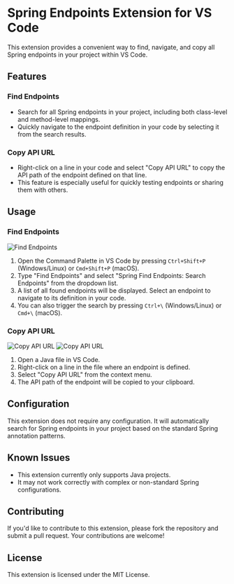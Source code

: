 # Spring Endpoints Extension for VS Code

This extension provides a convenient way to find, navigate, and copy all Spring endpoints in your project within VS Code.

## Features

### Find Endpoints

* Search for all Spring endpoints in your project, including both class-level and method-level mappings.
* Quickly navigate to the endpoint definition in your code by selecting it from the search results.

### Copy API URL

* Right-click on a line in your code and select "Copy API URL" to copy the API path of the endpoint defined on that line.
* This feature is especially useful for quickly testing endpoints or sharing them with others.

## Usage

### Find Endpoints
![Find Endpoints](https://github.com/lijunjie1991/vscode-spring-endpoints/blob/main/images/find-endpoints.png?raw=true)

1. Open the Command Palette in VS Code by pressing `Ctrl+Shift+P` (Windows/Linux) or `Cmd+Shift+P` (macOS).
2. Type "Find Endpoints" and select "Spring Find Endpoints: Search Endpoints" from the dropdown list.
3. A list of all found endpoints will be displayed. Select an endpoint to navigate to its definition in your code.
4. You can also trigger the search by pressing `Ctrl+\` (Windows/Linux) or `Cmd+\` (macOS).

### Copy API URL
![Copy API URL](https://github.com/lijunjie1991/vscode-spring-endpoints/blob/main/images/copy-api-url.png?raw=true)
![Copy API URL](https://github.com/lijunjie1991/vscode-spring-endpoints/blob/main/images/copy-api-url-2.png)

1. Open a Java file in VS Code.
2. Right-click on a line in the file where an endpoint is defined.
3. Select "Copy API URL" from the context menu.
4. The API path of the endpoint will be copied to your clipboard.

## Configuration

This extension does not require any configuration. It will automatically search for Spring endpoints in your project based on the standard Spring annotation patterns.

## Known Issues

* This extension currently only supports Java projects.
* It may not work correctly with complex or non-standard Spring configurations.

## Contributing

If you'd like to contribute to this extension, please fork the repository and submit a pull request. Your contributions are welcome!

## License

This extension is licensed under the MIT License.
